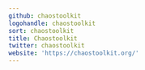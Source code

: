 ```yaml
---
github: chaostoolkit
logohandle: chaostoolkit
sort: chaostoolkit
title: Chaostoolkit
twitter: chaostoolkit
website: 'https://chaostoolkit.org/'
---
```

